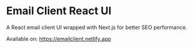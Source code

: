 # Email Client React UI

A React email client UI wrapped with Next.js for better SEO performance.

Available on:
<a href="https://emailclient.netlify.app" target="_blank" rel="noopener noreferrer">https://emailclient.netlify.app</a>